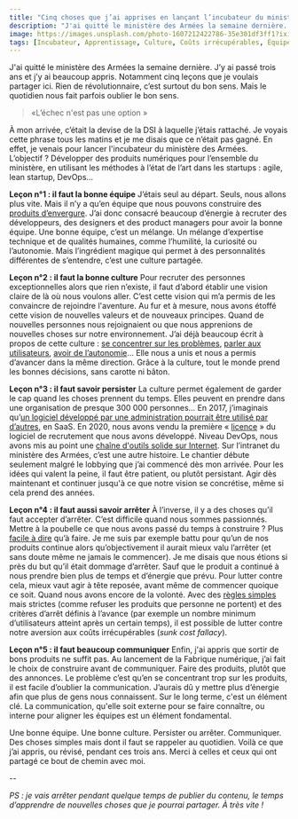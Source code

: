 ```yaml
---
title: "Cinq choses que j’ai apprises en lançant l’incubateur du ministère des Armées"
description: "J'ai quitté le ministère des Armées la semaine dernière. J’y ai passé trois ans et j’y ai beaucoup appris. Notamment cinq leçons que je voulais partager ici. Rien de révolutionnaire, c’est surtout du bon sens. Mais le quotidien nous fait parfois oublier le bon sens."
image: https://images.unsplash.com/photo-1607212422786-35e301df3ff1?ixid=MnwxMjA3fDB8MHxzZWFyY2h8MjF8fGJ5ZXxlbnwwfHwwfHw%3D&ixlib=rb-1.2.1&auto=format&fit=crop&w=1200&q=60
tags: [Incubateur, Apprentissage, Culture, Coûts irrécupérables, Équipe]
---
```


J'ai quitté le ministère des Armées la semaine dernière. J’y ai passé trois ans et j’y ai beaucoup appris. Notamment cinq leçons que je voulais partager ici. Rien de révolutionnaire, c’est surtout du bon sens. Mais le quotidien nous fait parfois oublier le bon sens.

> «L’échec n'est pas une option »

À mon arrivée, c’était la devise de la DSI à laquelle j’étais rattaché. Je voyais cette phrase tous les matins et je me disais que ce n’était pas gagné. En effet, je venais pour lancer l'incubateur du ministère des Armées. L’objectif ? Développer des produits numériques pour l’ensemble du ministère, en utilisant les méthodes à l’état de l’art dans les startups : agile, lean startup, DevOps…

**Leçon n°1 : il faut la bonne équipe**
J’étais seul au départ. Seuls, nous allons plus vite. Mais il n’y a qu’en équipe que nous pouvons construire des [produits d’envergure](https://beta.gouv.fr/startups/?incubateur=fabnumdef). J’ai donc consacré beaucoup d’énergie à recruter des développeurs, des designers et des product managers pour avoir la bonne équipe.
Une bonne équipe, c’est un mélange. Un mélange d’expertise technique et de qualités humaines, comme l’humilité, la curiosité ou l’autonomie. Mais l’ingrédient magique qui permet à des personnalités différentes de s’entendre, c’est une culture partagée.

**Leçon n°2 : il faut la bonne culture**
Pour recruter des personnes exceptionnelles alors que rien n’existe, il faut d’abord établir une vision claire de là où nous voulons aller. C’est cette vision qui m’a permis de les convaincre de rejoindre l'aventure.
Au fur et à mesure, nous avons étoffé cette vision de nouvelles valeurs et de nouveaux principes. Quand de nouvelles personnes nous rejoignaient ou que nous apprenions de nouvelles choses sur notre environnement.
J’ai déjà beaucoup écrit à propos de cette culture : [se concentrer sur les problèmes](https://f14e.fr/2019/02/26/des-chevaux-plus-rapides/), [parler aux utilisateurs](https://f14e.fr/2019/09/30/sortez-batiment-pour-tester-produit/), [avoir de l’autonomie](https://f14e.fr/2019/09/26/pas-innovation-sans-autonomie/)… Elle nous a unis et nous a permis d’avancer dans la même direction. Grâce à la culture, tout le monde prend les bonnes décisions, sans carotte ni bâton.

**Leçon n°3 : il faut savoir persister**
La culture permet également de garder le cap quand les choses prennent du temps. Elles peuvent en prendre dans une organisation de presque 300 000 personnes…
En 2017, j’imaginais qu’[un logiciel développé par une administration pourrait être utilisé par d’autres](https://f14e.fr/2017/10/02/etat-plateforme-fournisseur-de-services-publics-ouverts/), en SaaS. En 2020, nous avons vendu la première « [licence](https://talents.ssi.gouv.fr/) » du logiciel de recrutement que nous avons développé.
Niveau DevOps, nous avons mis au point une [chaîne d'outils solide sur Internet](https://gitlab.com/fabnum-minarm/igloo). Sur l’intranet du ministère des Armées, c’est une autre histoire. Le chantier débute seulement malgré le lobbying que j’ai commencé dès mon arrivée.
Pour les idées qui valent la peine, il faut être patient, ou plutôt persistant. Agir dès maintenant et continuer jusqu'à ce que notre vision se concrétise, même si cela prend des années.

**Leçon n°4 : il faut aussi savoir arrêter**
À l’inverse, il y a des choses qu’il faut accepter d’arrêter. C’est difficile quand nous sommes passionnés. Mettre à la poubelle ce que nous avons passé du temps à construire ? Plus [facile à dire](https://f14e.fr/2019/06/18/aucun-projet-ne-devrait-etre-immortel/) qu’à faire.
Je me suis par exemple battu pour qu’un de nos produits continue alors qu’objectivement il aurait mieux valu l’arrêter (et sans doute même ne jamais le commencer). Je me disais que nous étions si près du but qu’il était dommage d’arrêter. Sauf que le produit a continué à nous prendre bien plus de temps et d’énergie que prévu.
Pour lutter contre cela, mieux vaut agir à tête reposée, avant même de commencer quoique ce soit. Quand nous avons encore de la volonté. Avec des [règles simples](https://f14e.fr/2020/05/07/conditions-startup-d-etat/) mais strictes (comme refuser les produits que personne ne portent) et des critères d’arrêt définis à l’avance (par exemple un nombre minimum d’utilisateurs atteint après un certain temps), il est possible de lutter contre notre aversion aux coûts irrécupérables (_sunk cost fallacy_).

**Leçon n°5 : il faut beaucoup communiquer**
Enfin, j'ai appris que sortir de bons produits ne suffit pas. Au lancement de la Fabrique numérique, j’ai fait le choix de construire avant de communiquer. Faire des produits, plutôt que des annonces. Le problème c’est qu’en se concentrant trop sur les produits, il est facile d’oublier la communication. J’aurais dû y mettre plus d’énergie afin que plus de gens nous connaissent. Sur le long terme, c'est un élément clé.
La communication, qu'elle soit externe pour se faire connaître, ou interne pour aligner les équipes est un élément fondamental.


Une bonne équipe. Une bonne culture. Persister ou arrêter. Communiquer. Des choses simples mais dont il faut se rappeler au quotidien. Voilà ce que j’ai appris, ou révisé, pendant ces trois ans. Merci à celles et ceux qui ont partagé ce bout de chemin avec moi.

--

_PS : je vais arrêter pendant quelque temps de publier du contenu, le temps d’apprendre de nouvelles choses que je pourrai partager. À très vite !_
